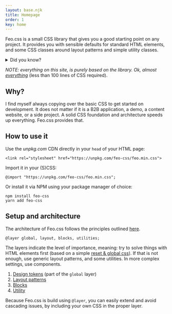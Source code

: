 ```yaml
---
layout: base.njk
title: Homepage
order: 1
key: home
---
```


Feo.css is a small CSS library that gives you a good starting point on any project. It provides you with sensible defaults for standard HTML elements, and some CSS classes around layout patterns and simple utility classes.

<details>
  <summary>Did you know?</summary>
  <p>The name Feo means "front-end optimized". It also happens to mean "ugly" in Spanish. Happy coincidence, don't you think?</p>
</details>

_NOTE: everything on this site, is purely based on the library. Ok, almost [everything](https://github.com/vyckes/feo-css/blob/main/public/demo.css)_ (less than 100 lines of CSS required).

## Why?

I find myself always copying over the basic CSS to get started on
development. It does not matter if it is a B2B application, a
demo, a content website, or a side project. A solid CSS foundation
and architecture speeds up everything. Feo.css provides that.

## How to use it

Use the _unpkg.com_ CDN directly in your `head` of your HTML page:

```
<link rel="stylesheet" href="https://unpkg.com/feo-css/feo.min.css">
```

Import it in your (S)CSS:

```
@import "https://unpkg.com/feo-css/feo.min.css";
```

Or install it via NPM using your package manager of choice:

```
npm install feo-css
yarn add feo-css
```

## Setup and architecture

The architecture of Feo.css follows the principles outlined [here](https://github.com/vyckes/css-architecture).

```
@layer global, layout, blocks, utilities;
```

The layers indicate the level of importance, meaning: try to solve
things with HTML elements first (based on a simple [reset & global css](https://github.com/vyckes/feo-css/blob/main/src/global/_global.css)). If that is not enough, use
generic layout patterns, and some utilities. In more complex
settings, use components.

1. [Design tokens](/tokens) (part of the `global` layer)
2. [Layout patterns](/layouts)
3. [Blocks](/blocks)
4. [Utility](/utilities)

Because Feo.css is build using `@layer`, you can easily
extend and avoid cascading issues, by including your own CSS in
the proper layer.
